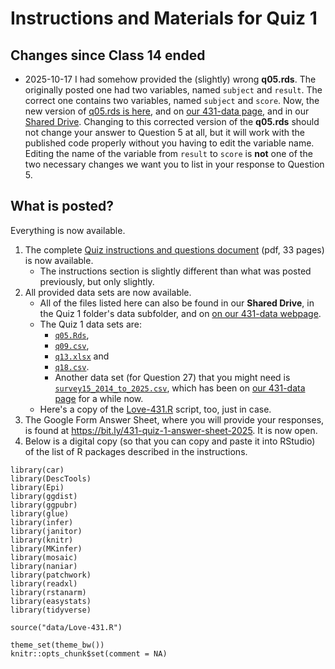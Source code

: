 # Instructions and Materials for Quiz 1

## Changes since Class 14 ended

- 2025-10-17 I had somehow provided the (slightly) wrong **q05.rds**. The originally posted one had two variables, named `subject` and `result`. The correct one contains two variables, named `subject` and `score`. Now, the new version of [q05.rds is here](https://github.com/THOMASELOVE/431-quizzes-2025/raw/refs/heads/main/quiz1/data/q05.Rds), and on [our 431-data page](https://github.com/THOMASELOVE/431-data), and in our [Shared Drive](https://thomaselove.github.io/431-2025/google.html). Changing to this corrected version of the **q05.rds** should not change your answer to Question 5 at all, but it will work with the published code properly without you having to edit the variable name. Editing the name of the variable from `result` to `score` is **not** one of the two necessary changes we want you to list in your response to Question 5.

## What is posted?

Everything is now available.

1. The complete [Quiz instructions and questions document](https://github.com/THOMASELOVE/431-quizzes-2025/blob/main/quiz1/431-2025-quiz1.pdf) (pdf, 33 pages) is now available.
    - The instructions section is slightly different than what was posted previously, but only slightly.
2. All provided data sets are now available.
    - All of the files listed here can also be found in our **Shared Drive**, in the Quiz 1 folder's data subfolder, and on [on our 431-data webpage](https://github.com/THOMASELOVE/431-data).
    - The Quiz 1 data sets are:
        - [`q05.Rds`](https://github.com/THOMASELOVE/431-quizzes-2025/raw/refs/heads/main/quiz1/data/q05.Rds),
        - [`q09.csv`](https://raw.githubusercontent.com/THOMASELOVE/431-quizzes-2025/refs/heads/main/quiz1/data/q09.csv),
        - [`q13.xlsx`](https://github.com/THOMASELOVE/431-quizzes-2025/raw/refs/heads/main/quiz1/data/q13.xlsx) and
        - [`q18.csv`](https://raw.githubusercontent.com/THOMASELOVE/431-quizzes-2025/refs/heads/main/quiz1/data/q18.csv).
        - Another data set (for Question 27) that you might need is [`survey15_2014_to_2025.csv`](https://raw.githubusercontent.com/THOMASELOVE/431-quizzes-2025/refs/heads/main/quiz1/data/survey15_2014_to_2025.csv), which has been on [our 431-data page](https://github.com/THOMASELOVE/431-data) for a while now.
    - Here's a copy of the [Love-431.R](https://raw.githubusercontent.com/THOMASELOVE/431-quizzes-2025/refs/heads/main/quiz1/data/Love-431.R) script, too, just in case.
3. The Google Form Answer Sheet, where you will provide your responses, is found at <https://bit.ly/431-quiz-1-answer-sheet-2025>. It is now open.
4. Below is a digital copy (so that you can copy and paste it into RStudio) of the list of R packages described in the instructions.

```
library(car)
library(DescTools)
library(Epi)
library(ggdist)
library(ggpubr)
library(glue)
library(infer)
library(janitor)
library(knitr)
library(MKinfer)
library(mosaic)
library(naniar)
library(patchwork)
library(readxl)
library(rstanarm)
library(easystats)
library(tidyverse)

source("data/Love-431.R")

theme_set(theme_bw())
knitr::opts_chunk$set(comment = NA)
```
